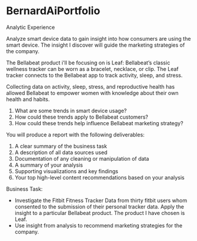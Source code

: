 # BernardAiPortfolio
Analytic Experience


Analyze smart device data to gain insight into how consumers are using the smart device. The insight I discover will guide the marketing strategies of the company. 

The Bellabeat product i'll be focusing on is Leaf: Bellabeat’s classic wellness tracker can be worn as a bracelet, necklace, or clip. The Leaf tracker connects
to the Bellabeat app to track activity, sleep, and stress.

Collecting data on activity, sleep, stress, and reproductive health has allowed Bellabeat to empower women with knowledge about their own health and habits. 

1. What are some trends in smart device usage?
2. How could these trends apply to Bellabeat customers?
3. How could these trends help influence Bellabeat marketing strategy?

You will produce a report with the following deliverables:
1. A clear summary of the business task
2. A description of all data sources used
3. Documentation of any cleaning or manipulation of data
4. A summary of your analysis
5. Supporting visualizations and key findings
6. Your top high-level content recommendations based on your analysis

Business Task:
- Investigate the Fitbit Fitness Tracker Data from thirty fitbit users whom consented to the submission of their personal tracker data. Apply the insight to a particular Bellabeat product. The product I have chosen is Leaf. 
- Use insight from analysis to recommend marketing strategies for the company. 
